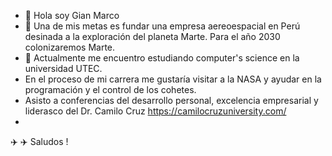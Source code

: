 - 👋 Hola soy Gian Marco 
- 👀 Una de mis metas es fundar una empresa aereoespacial  en  Perú  desinada a la exploración del planeta Marte. Para el año 2030 colonizaremos Marte.
- 🌱  Actualmente me encuentro  estudiando  computer's science en la universidad UTEC.
- En el proceso de mi carrera me gustaría visitar a la NASA y ayudar en la programación y el control de los cohetes.
- Asisto a conferencias del desarrollo personal, excelencia empresarial y liderasco del Dr. Camilo Cruz https://camilocruzuniversity.com/
- 
✈️ ✈️ Saludos !
